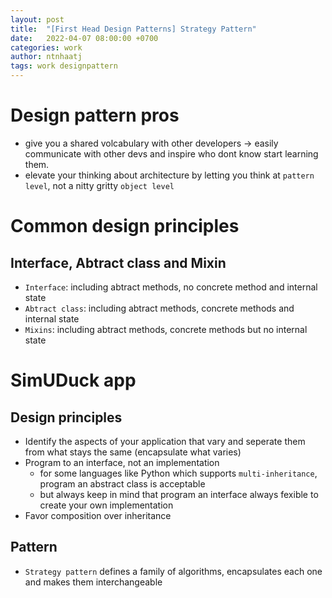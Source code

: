 ```yaml
---
layout: post
title:  "[First Head Design Patterns] Strategy Pattern"
date:   2022-04-07 08:00:00 +0700
categories: work
author: ntnhaatj
tags: work designpattern
---
```


# Design pattern pros
- give you a shared volcabulary with other developers -> easily communicate with other devs and inspire who dont know start learning them.
- elevate your thinking about architecture by letting you think at `pattern level`, not a nitty gritty `object level`

# Common design principles
## Interface, Abtract class and Mixin
- `Interface`: including abtract methods, no concrete method and internal state
- `Abtract class`: including abtract methods, concrete methods and internal state
- `Mixins`: including abtract methods, concrete methods but no internal state

# SimUDuck app
## Design principles
- Identify the aspects of your application that vary and seperate them from what stays the same (encapsulate what varies)
- Program to an interface, not an implementation
    + for some languages like Python which supports `multi-inheritance`, program an abstract class is acceptable
    + but always keep in mind that program an interface always fexible to create your own implementation
- Favor composition over inheritance
## Pattern
- `Strategy pattern` defines a family of algorithms, encapsulates each one and makes them interchangeable
